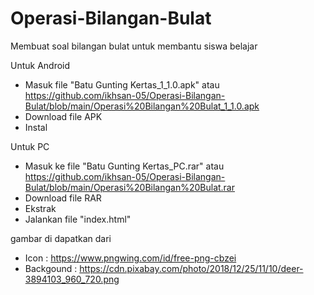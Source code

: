 # Operasi-Bilangan-Bulat
Membuat soal bilangan bulat untuk membantu siswa belajar

Untuk Android
- Masuk file "Batu Gunting Kertas_1_1.0.apk" atau https://github.com/ikhsan-05/Operasi-Bilangan-Bulat/blob/main/Operasi%20Bilangan%20Bulat_1_1.0.apk
- Download file APK
- Instal

Untuk PC
- Masuk ke file "Batu Gunting Kertas_PC.rar" atau https://github.com/ikhsan-05/Operasi-Bilangan-Bulat/blob/main/Operasi%20Bilangan%20Bulat.rar
- Download file RAR
- Ekstrak
- Jalankan file "index.html"


gambar di dapatkan dari 
- Icon : https://www.pngwing.com/id/free-png-cbzei
- Backgound : https://cdn.pixabay.com/photo/2018/12/25/11/10/deer-3894103_960_720.png
